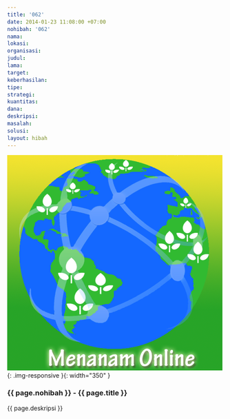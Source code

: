 ```yaml
---
title: '062'
date: 2014-01-23 11:08:00 +07:00
nohibah: '062'
nama: 
lokasi: 
organisasi: 
judul: 
lama: 
target: 
keberhasilan: 
tipe: 
strategi: 
kuantitas: 
dana: 
deskripsi: 
masalah: 
solusi: 
layout: hibah
---
```


![062](/static/img/hibahcms/062.png){: .img-responsive }{: width="350" }

### {{ page.nohibah }} - {{ page.title }}

{{ page.deskripsi }}
